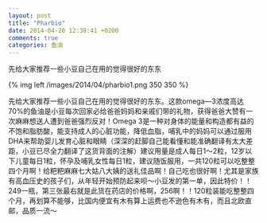 ```yaml
---
layout: post
title: "Pharbio"
date: 2014-04-28 12:38:41 +0200
comments: true
categories: 鱼油
---
```


<!-- more -->

先给大家推荐一些小豆自己在用的觉得很好的东东

{% img left /images/2014/04/pharbio1.png 350 350 %}

<p>
先给大家推荐一些小豆自己在用的觉得很好的东东。这款omega—3浓度高达70%的鱼油是小豆每次回家必给爸爸妈妈和亲戚们带的礼物，获得爸爸大赞有一次麻麻想送人遭到爸爸强烈反对！Omega 3是一种对身体的能量和构造都有益的不饱和脂肪酸，能支持成人的心脏功能，降低血脂，哺乳中的妈妈可以通过服用DHA来帮助婴儿发育心脏和眼睛（深深的赶脚自己能看懂和能准确翻译有太大差距，小豆已尽全力翻译了这货背面的注解）建议用量是成人每日1～2粒，12岁以下儿童每日1粒，怀孕及哺乳女性每日1粒，建议随饭服用，一共120粒可以吃整整四个月啊！给粑粑麻麻七大姑八大姨的送礼佳品啊！自己吃也很好啊！尤其是家族有高血压史的孩子们，从年轻开始预防起来呗～小豆发的第一单，因此特价！！249一瓶，第三张最右就是此货在药店的价格啊，256啊！！120粒装能吃整整四个月，再划算不能够，比国内便宜有木有算上运费也不逊色有木有，而且北欧直邮，品质一流～ 
</p>

</html>